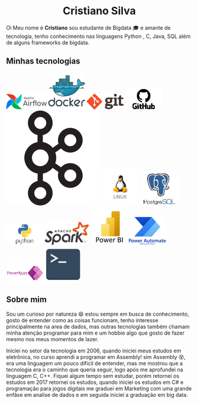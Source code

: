 <h1 align='center'>Cristiano Silva</h1>

Oi Meu nome é <b>Cristiano</b> sou estudante de Bigdata :mortar_board: e amante de tecnologia, 
tenho conhecimento nas linguagens Python , C, Java, SQL além de alguns frameworks de bigdata.


<h2> Minhas tecnologias</h2>
<div style='display:inline-block; position:relative; valign:middle; margin-right:10px'>
  <img src="https://github.com/crisosilva/crisosilva/blob/becb2effe5c45952c01e0fe87446f74edf74cf58/imagens/Logo_airflow.png" title="airflow">
  <img src="https://github.com/crisosilva/crisosilva/blob/becb2effe5c45952c01e0fe87446f74edf74cf58/imagens/logo_docker.png" title="docker">
  <img src="https://github.com/crisosilva/crisosilva/blob/becb2effe5c45952c01e0fe87446f74edf74cf58/imagens/logo_git.png" title="git">
  <img src="https://github.com/crisosilva/crisosilva/blob/becb2effe5c45952c01e0fe87446f74edf74cf58/imagens/logo_github.png" title="github">
  <img src="https://github.com/crisosilva/crisosilva/blob/becb2effe5c45952c01e0fe87446f74edf74cf58/icons/apachekafka/apachekafka-original.svg" title="ApacheKafka">
  <img src="https://github.com/crisosilva/crisosilva/blob/becb2effe5c45952c01e0fe87446f74edf74cf58/imagens/logo_linux.png" title="linux">
  <img src="https://github.com/crisosilva/crisosilva/blob/becb2effe5c45952c01e0fe87446f74edf74cf58/imagens/logo_postgres.png" title="postgres">
  <img src="https://github.com/crisosilva/crisosilva/blob/becb2effe5c45952c01e0fe87446f74edf74cf58/imagens/logo_python.png" title="python">
  <img src="https://github.com/crisosilva/crisosilva/blob/becb2effe5c45952c01e0fe87446f74edf74cf58/imagens/Logo_Spark.png" title="spark">
  <img src="https://github.com/crisosilva/crisosilva/blob/becb2effe5c45952c01e0fe87446f74edf74cf58/imagens/logo_p_bi.png" title="power BI">
  <img src="https://github.com/crisosilva/crisosilva/blob/becb2effe5c45952c01e0fe87446f74edf74cf58/imagens/logo_p_automate.png" title="power Automate">
  <img src="https://github.com/crisosilva/crisosilva/blob/becb2effe5c45952c01e0fe87446f74edf74cf58/imagens/logo_p_apps.png" title="power Apps">
  <img src="https://github.com/crisosilva/crisosilva/blob/becb2effe5c45952c01e0fe87446f74edf74cf58/imagens/logo_terminal.png" title="shell script">
</div>


<h2> Sobre mim</h2>

Sou um curioso por natureza :smile: estou sempre em busca de conhecimento, gosto de entender como as coisas
funcionam, tenho interesse principalmente na area de dados, mas outras tecnologias também chamam minha atenção
programar para mim e um hobbie algo que gosto de fazer mesmo nos meus momentos de lazer.

Iniciei no setor da tecnologia em 2006, quando iniciei meus estudos em eletrônica, no curso aprendi a programar em 
Assembly! sim Assembly :dizzy_face:, era uma linguagem um pouco dificil de entender, mas me mostrou que a tecnologia era
o caminho que queria seguir, logo após me aprofundei na linguagem C, C++. Fiquei algum tempo sem estudar, porém retornei
os estudos em 2017 retornei os estudos, quando iniciei os estudos em C# e programação para jogos digitais me graduei em
Marketing com uma grande enfâse em analise de dados e em seguida iniciei a graduação em big data.



<!---
crisosilva/crisosilva is a ✨ special ✨ repository because its `README.md` (this file) appears on your GitHub profile.
You can click the Preview link to take a look at your changes.
--->
